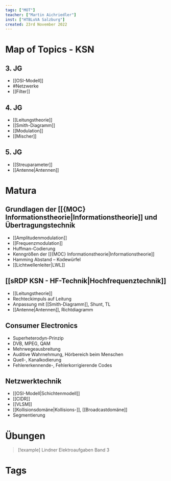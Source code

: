```yaml
---
tags: ["MOT"]
teacher: ["Martin Aichriedler"]
inst: ["HTBLuVA Salzburg"]
created: 23rd November 2022
---
```

# Map of Topics - KSN
## 3. JG
- [[OSI-Modell]]
- #Netzwerke
- [[Filter]]

## 4. JG
- [[Leitungstheorie]]
- [[Smith-Diagramm]]
- [[Modulation]]
- [[Mischer]]

## 5. JG
- [[Streuparameter]]
- [[Antenne|Antennen]]

# Matura

## Grundlagen der [[{MOC} Informationstheorie|Informationstheorie]] und Übertragungstechnik
- [[Amplitudenmodulation]]
- [[Frequenzmodulation]]
- Huffman-Codierung
- Kenngrößen der [[{MOC} Informationstheorie|Informationstheorie]]
- Hamming Abstand – Kodewürfel
- [[Lichtwellenleiter|LWL]]


## [[sRDP KSN - HF-Technik|Hochfrequenztechnik]]
- [[Leitungstheorie]]
- Rechteckimpuls auf Leitung
- Anpassung mit [[Smith-Diagramm]], Shunt, TL
- [[Antenne|Antennen]], Richtdiagramm


## Consumer Electronics
- Superheterodyn-Prinzip
- DVB, MPEG, QAM
- Mehrwegeausbreitung
- Auditive Wahrnehmung, Hörbereich beim Menschen
- Quell-, Kanalkodierung
- Fehlererkennende-, Fehlerkorrigierende Codes

## Netzwerktechnik
- [[OSI-Modell|Schichtenmodell]]
- [[CIDR]]
- [[VLSM]]
- [[Kollisionsdomäne|Kollisions-]], [[Broadcastdomäne]]
- Segmentierung
# Übungen
> [!example] Lindner Elektroaufgaben Band 3
# Tags
